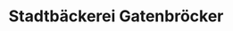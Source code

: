 ---
title: "Stadtbäckerei Gatenbröcker"
url: /bochum/stadtbaeckerei-gatenbroecker-ruhrstrasse/
shop: Bäckerei
---